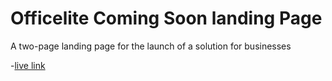 # Officelite Coming Soon landing Page

A two-page landing page for the launch of a solution for businesses

-[live link](https://officelite-fordevsjs.netlify.app)
